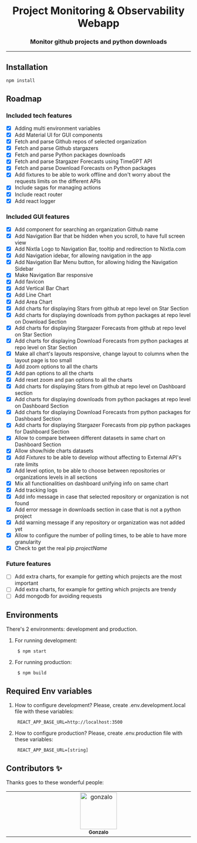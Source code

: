 <div align="center">
    <h1>
        Project Monitoring & Observability Webapp
    </h1>
    <h3>
        Monitor github projects and python downloads
    </h3>
</div>


---

## Installation

    npm install

## Roadmap

### Included tech features

- [x] Adding multi environment variables
- [x] Add Material UI for GUI components
- [x] Fetch and parse Github repos of selected organization
- [x] Fetch and parse Github stargazers
- [x] Fetch and parse Python packages downloads
- [x] Fetch and parse Stargazer Forecasts using TimeGPT API
- [x] Fetch and parse Download Forecasts on Python packages
- [x] Add fixtures to be able to work offline and don't worry about the requests limits on the different APIs
- [x] Include sagas for managing actions
- [x] Include react router
- [x] Add react logger

### Included GUI features

- [x] Add component for searching an organization Github name
- [x] Add Navigation Bar that be hidden when you scroll, to have full screen view
- [x] Add Nixtla Logo to Navigation Bar, tooltip and redirection to Nixtla.com
- [x] Add Navigation idebar, for allowing navigation in the app
- [x] Add Navigation Bar Menu button, for allowing hiding the Navigation Sidebar
- [x] Make Navigation Bar responsive
- [x] Add favicon
- [x] Add Vertical Bar Chart
- [x] Add Line Chart
- [x] Add Area Chart
- [x] Add charts for displaying Stars from github at repo level on Star Section
- [x] Add charts for displaying downloads from python packages at repo level on Download Section
- [x] Add charts for displaying Stargazer Forecasts from github at repo level on Star Section
- [x] Add charts for displaying Download Forecasts from python packages at repo level on Star Section
- [x] Make all chart's layouts responsive, change layout to columns when the layout page is too small
- [x] Add zoom options to all the charts
- [x] Add pan options to all the charts
- [x] Add reset zoom and pan options to all the charts
- [x] Add charts for displaying Stars from github at repo level on Dashboard section
- [x] Add charts for displaying downloads from python packages at repo level on Dashboard Section
- [x] Add charts for displaying Download Forecasts from python packages for Dashboard Section
- [x] Add charts for displaying Stargazer Forecasts from pip python packages for Dashboard Section
- [x] Allow to compare between different datasets in same chart on Dashboard Section
- [x] Allow show/hide charts datasets
- [x] Add *Fixtures* to be able to develop without affecting to External API's rate limits
- [x] Add level option, to be able to choose between repositories or organizations levels in all sections
- [x] Mix all functionalities on dashboard unifying info on same chart
- [x] Add tracking logs
- [x] Add info message in case that selected repository or organization is not found
- [x] Add error message in downloads section in case that is not a python project
- [x] Add warning message if any repository or organization was not added yet
- [x] Allow to configure the number of polling times, to be able to have more granularity
- [x] Check to get the real  pip *projectName*

### Future features

- [ ] Add extra charts, for example for getting which projects are the most important
- [ ] Add extra charts, for example for getting which projects are trendy
- [ ] Add mongodb for avoiding requests

## Environments

There's 2 environments: development and production.

1. For running development:

        $ npm start

2. For running production:

        $ npm build


## Required Env variables

1. How to configure development? Please, create .env.development.local file with these variables:

        REACT_APP_BASE_URL=http://localhost:3500

2. How to configure production? Please, create .env.production file with these variables:

        REACT_APP_BASE_URL=[string]

## Contributors ✨

Thanks goes to these wonderful people:


<table>
  <tbody>
    <tr>
      <td align="center" valign="top" width="14.28%"><a href="https://github.com/sgonzaloc"><img src="https://avatars.githubusercontent.com/u/6353386?v=4?s=100" width="100px;" alt="gonzalo"/><br /><sub><b>Gonzalo</b></sub></a></td>
    </tr>
  </tbody>
</table>